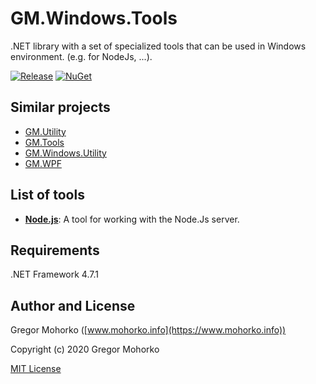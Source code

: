 # GM.Windows.Tools
.NET library with a set of specialized tools that can be used in Windows environment. (e.g. for NodeJs, ...).

[![Release](https://img.shields.io/github/release/GregaMohorko/GM.Windows.Tools.svg?style=flat-square)](https://github.com/GregaMohorko/GM.Windows.Tools/releases/latest)
[![NuGet](https://img.shields.io/nuget/v/GM.Windows.Tools.svg?style=flat-square)](https://www.nuget.org/packages/GM.Windows.Tools)

## Similar projects
- [GM.Utility](https://github.com/GregaMohorko/GM.Utility)
- [GM.Tools](https://github.com/GregaMohorko/GM.Tools)
- [GM.Windows.Utility](https://github.com/GregaMohorko/GM.Windows.Utility)
- [GM.WPF](https://github.com/GregaMohorko/GM.WPF)

## List of tools
- **[Node.js](https://github.com/GregaMohorko/GM.Windows.Tools/wiki/Node.Js)**: A tool for working with the Node.Js server.

## Requirements
.NET Framework 4.7.1

## Author and License
Gregor Mohorko ([www.mohorko.info](https://www.mohorko.info))

Copyright (c) 2020 Gregor Mohorko

[MIT License](./LICENSE.md)
